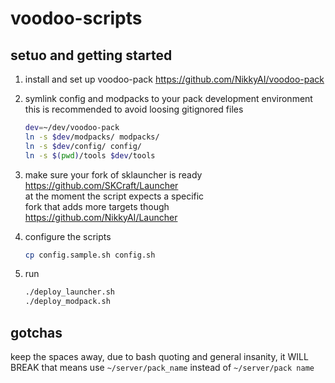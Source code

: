 # voodoo-scripts

## setuo and getting started

1. install and set up voodoo-pack https://github.com/NikkyAI/voodoo-pack

2. symlink config and modpacks to your pack development environment \
   this is recommended to avoid loosing gitignored files

    ```bash
    dev=~/dev/voodoo-pack
    ln -s $dev/modpacks/ modpacks/
    ln -s $dev/config/ config/
    ln -s $(pwd)/tools $dev/tools
    ```

3. make sure your fork of sklauncher is ready \
   https://github.com/SKCraft/Launcher \
   at the moment the script expects a specific  \
   fork that adds more targets though \
   https://github.com/NikkyAI/Launcher

4. configure the scripts

    ```bash
    cp config.sample.sh config.sh
    ```

4. run

    ```bash
    ./deploy_launcher.sh
    ./deploy_modpack.sh
    ```


## gotchas

keep the spaces away, due to bash quoting and general insanity, it WILL BREAK
that means use `~/server/pack_name` instead of `~/server/pack name`

